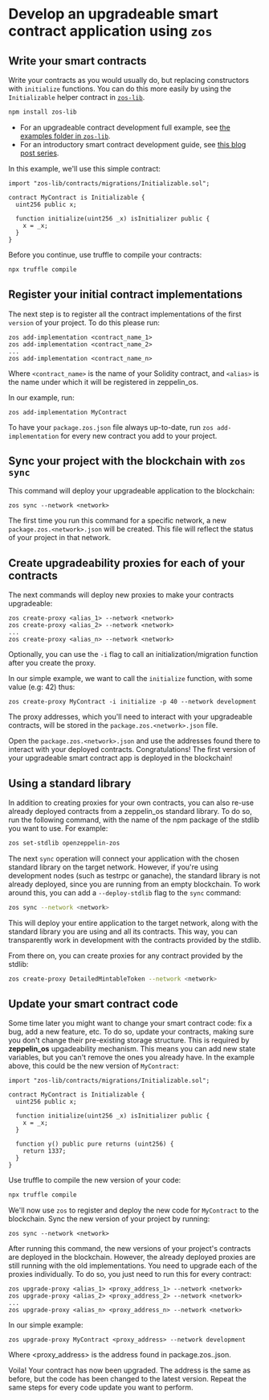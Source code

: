 # Develop an upgradeable smart contract application using `zos`

## Write your smart contracts
Write your contracts as you would usually do, but replacing constructors with `initialize` functions. You can do this more easily by using the `Initializable` helper contract in [`zos-lib`](https://github.com/zeppelinos/zos-lib).

```sh
npm install zos-lib
```

- For an upgradeable contract development full example, see [the examples folder in `zos-lib`](https://github.com/zeppelinos/zos-lib/blob/master/examples/simple/contracts/MyContract_v0.sol).
- For an introductory smart contract development guide, see [this blog post series](https://blog.zeppelin.solutions/a-gentle-introduction-to-ethereum-programming-part-1-783cc7796094).

In this example, we'll use this simple contract:
```sol
import "zos-lib/contracts/migrations/Initializable.sol";

contract MyContract is Initializable {
  uint256 public x;
  
  function initialize(uint256 _x) isInitializer public {
    x = _x;
  }
}
```


Before you continue, use truffle to compile your contracts:
```sh
npx truffle compile
```

## Register your initial contract implementations

The next step is to register all the contract implementations of the first `version` of your project. To do this please run:

```
zos add-implementation <contract_name_1>
zos add-implementation <contract_name_2>
...
zos add-implementation <contract_name_n>
```

Where `<contract_name>` is the name of your Solidity contract, and `<alias>` is the name under which it will be registered 
in zeppelin_os. 

In our example, run:
```
zos add-implementation MyContract
```

To have your `package.zos.json` file always up-to-date, run `zos add-implementation` for every new contract you add to your project.

## Sync your project with the blockchain with `zos sync`

This command will deploy your upgradeable application to the blockchain:
```
zos sync --network <network>
```

The first time you run this command for a specific network, a new `package.zos.<network>.json` will be created. This file will reflect the status of your project in that network.

## Create upgradeability proxies for each of your contracts  

The next commands will deploy new proxies to make your contracts upgradeable:

```
zos create-proxy <alias_1> --network <network>
zos create-proxy <alias_2> --network <network>
...
zos create-proxy <alias_n> --network <network>
```

Optionally, you can use the `-i` flag to call an initialization/migration function after you create the proxy.

In our simple example, we want to call the `initialize` function, with some value (e.g: 42) thus:
```
zos create-proxy MyContract -i initialize -p 40 --network development 
```

The proxy addresses, which you'll need to interact with your upgradeable contracts, will be stored in the `package.zos.<network>.json` file.

Open the `package.zos.<network>.json` and use the addresses found there to interact with your deployed contracts. Congratulations! The first version of your upgradeable smart contract app is deployed in the blockchain!

## Using a standard library

In addition to creating proxies for your own contracts, you can also re-use already deployed contracts from a zeppelin_os standard library. To do so, run the following command, with the name of the npm package of the stdlib you want to use. For example:

```bash
zos set-stdlib openzeppelin-zos
```

The next `sync` operation will connect your application with the chosen standard library on the target network. However, if you're using development nodes (such as testrpc or ganache), the standard library is not already deployed, since you are running from an empty blockchain. To work around this, you can add a `--deploy-stdlib` flag to the `sync` command:

```bash
zos sync --network <network>
```

This will deploy your entire application to the target network, along with the standard library you are using and all its contracts. This way, you can transparently work in development with the contracts provided by the stdlib.

From there on, you can create proxies for any contract provided by the stdlib:

```bash
zos create-proxy DetailedMintableToken --network <network>
```


## Update your smart contract code

Some time later you might want to change your smart contract code: fix a bug, add a new feature, etc. 
To do so, update your contracts, making sure you don't change their pre-existing storage structure. This is required
by **zeppelin_os** upgadeability mechanism. This means you can add new state variables, but you can't remove the ones you already have. In the example above, this could be the new version of `MyContract`:

```sol
import "zos-lib/contracts/migrations/Initializable.sol";

contract MyContract is Initializable {
  uint256 public x;
  
  function initialize(uint256 _x) isInitializer public {
    x = _x;
  }
  
  function y() public pure returns (uint256) {
    return 1337;
  }
}
```

Use truffle to compile the new version of your code:
```sh
npx truffle compile
```

We'll now use `zos` to register and deploy the new code for `MyContract` to the blockchain. Sync the new version of your project by running: 

```
zos sync --network <network>
```

After running this command, the new versions of your project's contracts are deployed in the blockchain. 
However, the already deployed proxies are still running with the old implementations. You need to upgrade
each of the proxies individually. To do so, you just need to run this for every contract: 

```
zos upgrade-proxy <alias_1> <proxy_address_1> --network <network>
zos upgrade-proxy <alias_2> <proxy_address_2> --network <network>
...
zos upgrade-proxy <alias_n> <proxy_address_n> --network <network>
```

In our simple example:
```
zos upgrade-proxy MyContract <proxy_address> --network development
```

Where <proxy_address> is the address found in package.zos.<network>.json.
  
Voila! Your contract has now been upgraded. The address is the same as before, but the code has been changed to the latest version. Repeat the same steps for every code update you want to perform.
